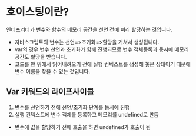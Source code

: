 # 호이스팅이란?

인터프리터가 변수와 함수의 메모리 공간을 선언 전에 미리 할당하는 것입니다.

- 자바스크립트의 변수는 선언=>초기화=>할당을 거쳐서 생성됩니다.
- var의 경우 변수 선언과 초기화가 함께 진행되므로 변수 객체등록과 동시에 메모리 공간도 할당을 받습니다.
- 코드를 맨 위에서 읽어내려오기 전에 실행 컨텍스트를 생성해 놓은 상태이기 때문에 변수 이름을 찾을 수 있는 것입니다.

## Var 키워드의 라이프사이클

1. 변수를 선언하기 전에 선언/초기화 단계를 동시에 진행
2. 실행 컨텍스트에 변수 객체를 등록하고 메모리를 undefined로 만듬

- 변수에 값을 할당하기 전에 호출을 하면 undefined가 호출이 됨
